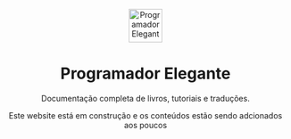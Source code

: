 <p align="center">
  <a href="https://nimble-scone-d5b5a0.netlify.app/">
    <img alt="Programador Elegante" url="https://nimble-scone-d5b5a0.netlify.app/" width="60">
  </a>
</p>

<h1 align="center">
  Programador Elegante
</h1>

<p align="center">
  Documentação completa de livros, tutoriais e traduções.
</p>

<p align="center">
  Este website está em construção e os conteúdos estão sendo adcionados aos poucos
</p>

